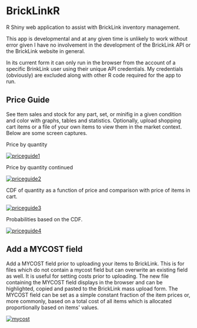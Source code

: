 # BrickLinkR
R Shiny web application to assist with BrickLink inventory management.

This app is developmental and at any given time is unlikely to work without error given I have no involvement in the development of the BrickLink API or the BrickLink website in general.

In its current form it can only run in the browser from the account of a specific BrinkLink user using their unique API credentials.
My credentials (obviously) are excluded along with other R code required for the app to run.

## Price Guide

See ttem sales and stock for any part, set, or minifig in a given condition and color with graphs, tables and statistics.
Optionally, upload shopping cart items or a file of your own items to view them in the market context.
Below are some screen captures.

Price by quantity

[![priceguide1](https://github.com/leonawicz/BrickLinkR/raw/master/images/bricklinkr_PQ1.png)](#BrickLinkR)

Price by quantity continued

[![priceguide2](https://github.com/leonawicz/BrickLinkR/raw/master/images/bricklinkr_PQ2.png)](#BrickLinkR)

CDF of quantity as a function of price and comparison with price of items in cart.

[![priceguide3](https://github.com/leonawicz/BrickLinkR/raw/master/images/bricklinkr_PQ3.png)](#BrickLinkR)

Probabilities based on the CDF.

[![priceguide4](https://github.com/leonawicz/BrickLinkR/raw/master/images/bricklinkr_PQ4.png)](#BrickLinkR)

## Add a MYCOST field

Add a MYCOST field prior to uploading your items to BrickLink.
This is for files which do not contain a mycost field but can overwrite an existing field as well.
It is useful for setting costs prior to uploading.
The new file containing the MYCOST field displays in the browser and can be highlighted, copied and pasted to the BrickLink mass upload form.
The MYCOST field can be set as a simple constant fraction of the item prices or, more commonly, based on a total cost of all items which is allocated proportionally based on items' values.

[![mycost](https://github.com/leonawicz/BrickLinkR/raw/master/images/bricklinkr_addMCfield.png)](#BrickLinkR)
